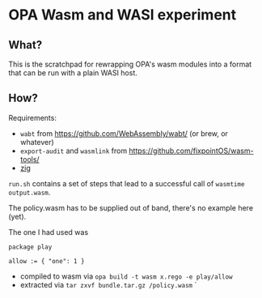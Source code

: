 # OPA Wasm and WASI experiment

## What?

This is the scratchpad for rewrapping OPA's wasm modules into a format that can
be run with a plain WASI host.

## How?

Requirements:

- `wabt` from https://github.com/WebAssembly/wabt/ (or brew, or whatever)
- `export-audit` and `wasmlink` from https://github.com/fixpointOS/wasm-tools/
- [zig](https://ziglang.org/)

`run.sh` contains a set of steps that lead to a successful call of `wasmtime output.wasm`.

The policy.wasm has to be supplied out of band, there's no example here (yet).

The one I had used was

```rego
package play

allow := { "one": 1 }
```

- compiled to wasm via `opa build -t wasm x.rego -e play/allow`
- extracted via `tar zxvf bundle.tar.gz /policy.wasm`
`

